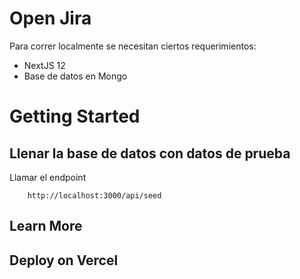 # Open Jira

Para correr localmente se necesitan ciertos requerimientos:

-   NextJS 12
-   Base de datos en Mongo

# Getting Started

## Llenar la base de datos con datos de prueba

Llamar el endpoint

```
    http://localhost:3000/api/seed
```

## Learn More

## Deploy on Vercel
